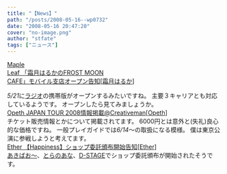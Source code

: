 ```yaml
---
title: "【News】"
path: "/posts/2008-05-16--wp0732"
date: "2008-05-16 20:47:20"
cover: "no-image.png"
author: "stfate"
tags: ["ニュース"]
---
```


<style type="text/css">
<!--
p {white-space: pre-wrap};
-->
</style>

<a class="topics" href="http://shimotsukin.com/" target="_blank">Maple Leaf 「霜月はるかのFROST MOON CAFE」モバイル支店オープン告知</a><span class="junre">[<a href="http://shimotsukin.com/" target="_blank">霜月はるか</a>]</span>
<div class="news"><em>5/21</em>に<a href="http://www.timerocket.co.jp/fmc/" target="_blank">ラジオ</a>の携帯版がオープンするみたいですね。
主要３キャリアとも対応しているようです。
オープンしたら見てみましょうか。</div>
<a class="topics" href="http://www.creativeman.co.jp/2008/opeth/index.html" target="_blank">Opeth JAPAN TOUR 2008情報掲載@Creativeman</a><span class="junre">[<a href="http://www.opeth.com/" target="_blank">Opeth</a>]</span>
<div class="news">チケット販売情報とかについて掲載されてます。
6000円とは意外と(失礼)良心的な価格ですね。
一般プレイガイドでは<em>6/14</em>～の取扱になる模様。
僕は東京公演に参戦しようと考えてます。</div>
<a class="topics" href="http://www.ether-music.com/" target="_blank">Ether 【Happiness】ショップ委託頒布開始告知</a><span class="junre">[<a href="http://www.ether-music.com/" target="_blank">Ether</a>]</span>
<div class="news"><a href="http://www.akibaoo.com/02/commodity_param/ctc/82010400/cmc/2500020051658/shc/0/" target="_blank">あきばお～</a>、<a href="http://www.toranoana.jp/mailorder/article/04/0010/15/03/040010150330.html" target="_blank">とらのあな</a>、<a href="http://d-stage.com/shop/detail.php?seq=5264" target="_blank">D-STAGE</a>でショップ委託頒布が開始されたそうです。</div>
